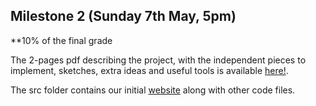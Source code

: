 ## Milestone 2 (Sunday 7th May, 5pm)

**10% of the final grade

The 2-pages pdf describing the project, with the independent pieces to implement, sketches, extra ideas and useful tools is available [here!](./Milestone2.pdf).

The src folder contains our initial [website](https://com-480-data-visualization.github.io/project-2023-data-divas/Milestone2/src/) along with other code files.
